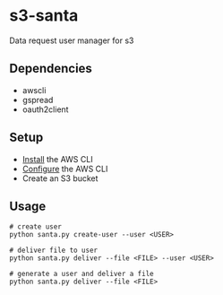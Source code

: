 # s3-santa
Data request user manager for s3

## Dependencies
* awscli
* gspread
* oauth2client

## Setup
* [Install](http://docs.aws.amazon.com/cli/latest/userguide/installing.html) the AWS CLI
* [Configure](http://docs.aws.amazon.com/cli/latest/userguide/cli-chap-getting-started.html) the AWS CLI
* Create an S3 bucket

## Usage
```
# create user
python santa.py create-user --user <USER>

# deliver file to user
python santa.py deliver --file <FILE> --user <USER>

# generate a user and deliver a file
python santa.py deliver --file <FILE>
```
